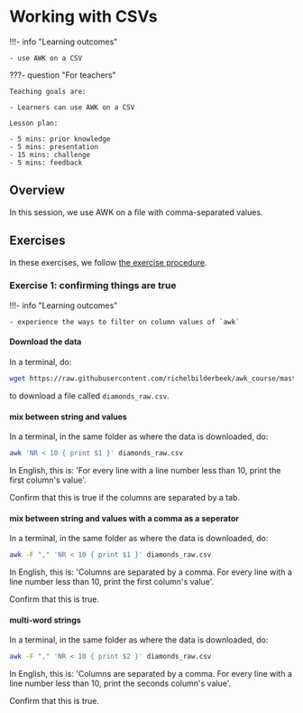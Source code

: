# Working with CSVs

!!!- info "Learning outcomes"

    - use AWK on a CSV

???- question "For teachers"

    Teaching goals are:

    - Learners can use AWK on a CSV

    Lesson plan:

    - 5 mins: prior knowledge
    - 5 mins: presentation
    - 15 mins: challenge
    - 5 mins: feedback

## Overview

In this session, we use AWK on a file with comma-separated values.

## Exercises

In these exercises, we follow
[the exercise procedure](../misc/exercise_procedure.md).

### Exercise 1: confirming things are true

!!!- info "Learning outcomes"

    - experience the ways to filter on column values of `awk`

#### Download the data

In a terminal, do:

```bash
wget https://raw.githubusercontent.com/richelbilderbeek/awk_course/master/data/diamonds_raw.csv
```

to download a file called `diamonds_raw.csv`.

#### mix between string and values

In a terminal, in the same folder as where the data is downloaded, do:

```bash
awk 'NR < 10 { print $1 }' diamonds_raw.csv
```

In English, this is: 'For every line with a line number less than 10,
print the first column's value'.

Confirm that this is true if the columns are separated by a tab.

#### mix between string and values with a comma as a seperator

In a terminal, in the same folder as where the data is downloaded, do:

```bash
awk -F "," 'NR < 10 { print $1 }' diamonds_raw.csv
```

In English, this is: 'Columns are separated by a comma.
For every line with a line number less than 10,
print the first column's value'.

Confirm that this is true.

#### multi-word strings

In a terminal, in the same folder as where the data is downloaded, do:

```bash
awk -F "," 'NR < 10 { print $2 }' diamonds_raw.csv
```

In English, this is: 'Columns are separated by a comma.
For every line with a line number less than 10,
print the seconds column's value'.

Confirm that this is true.
